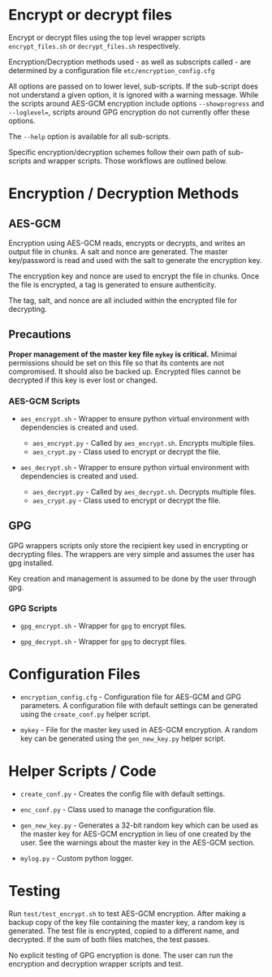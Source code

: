 # Encrypt or decrypt files
Encrypt or decrypt files using the top level wrapper scripts `encrypt_files.sh`
or `decrypt_files.sh` respectively.

Encryption/Decryption methods used - as well as subscripts called - are
determined by a configuration file `etc/encryption_config.cfg`

All options are passed on to lower level, sub-scripts.  If the sub-script does
not understand a given option, it is ignored with a warning message.  While 
the scripts around AES-GCM encryption include options `--showprogress` and 
`--loglevel=`, scripts around GPG encryption do not currently offer these
options.

The `--help` option is available for all sub-scripts.

Specific encryption/decryption schemes follow their own path of sub-scripts and
wrapper scripts.  Those workflows are outlined below.

# Encryption / Decryption Methods
## AES-GCM
Encryption using AES-GCM reads, encrypts or decrypts, and writes an output file
in chunks.  A salt and nonce are generated.  The master key/password is read
and used with the salt to generate the encryption key.

The encryption key and nonce are used to encrypt the file in chunks.  Once the
file is encrypted, a tag is generated to ensure authenticity.

The tag, salt, and nonce are all included within the encrypted file for
decrypting.

## Precautions
**Proper management of the master key file `mykey` is critical.**
Minimal permissions should be set on this file so that its contents are not
compromised.  It should also be backed up.  Encrypted files cannot be
decrypted if this key is ever lost or changed.


### AES-GCM Scripts
* `aes_encrypt.sh` - Wrapper to ensure python virtual environment with dependencies
is created and used.
  - `aes_encrypt.py` - Called by `aes_encrypt.sh`.  Encrypts multiple files.
  - `aes_crypt.py` - Class used to encrypt or decrypt the file.

* `aes_decrypt.sh` - Wrapper to ensure python virtual environment with dependencies
is created and used.
  - `aes_decrypt.py` - Called by `aes_decrypt.sh`.  Decrypts multiple files.
  - `aes_crypt.py` - Class used to encrypt or decrypt the file.


## GPG
GPG wrappers scripts only store the recipient key used in encrypting or
decrypting files.  The wrappers are very simple and assumes the user has
gpg installed.  

Key creation and management is assumed to be done by the user through gpg.

### GPG Scripts
* `gpg_encrypt.sh` - Wrapper for `gpg` to encrypt files.

* `gpg_decrypt.sh` - Wrapper for `gpg` to decrypt files.

# Configuration Files
* `encryption_config.cfg` - Configuration file for AES-GCM and GPG 
parameters.  A configuration file with default settings can be 
generated using the `create_conf.py` helper script.

* `mykey` - File for the master key used in AES-GCM encryption.  A random
key can be generated using the `gen_new_key.py` helper script.

# Helper Scripts / Code
* `create_conf.py` - Creates the config file with default settings.

* `enc_conf.py` - Class used to manage the configuration file.

* `gen_new_key.py` - Generates a 32-bit random key which can be used as the 
master key for AES-GCM encryption in lieu of one created by the user.  See
the warnings about the master key in the AES-GCM section.

* `mylog.py` - Custom python logger.

# Testing
Run `test/test_encrypt.sh` to test AES-GCM encryption.  After making a backup 
copy of the key file containing the master key, a random key is generated.
The test file is encrypted, copied to a different name, and decrypted.
If the sum of both files matches, the test passes.

No explicit testing of GPG encryption is done.  The user can run the
encryption and decryption wrapper scripts and test.
